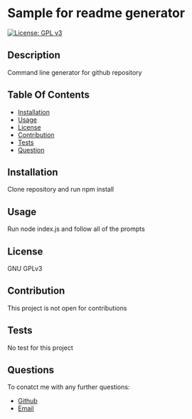 
# Sample for readme generator
[![License: GPL v3](https://img.shields.io/badge/License-GPLv3-blue.svg)](https://www.gnu.org/licenses/gpl-3.0)
## Description
Command line generator for github repository

## Table Of Contents
* [Installation](#installation)
* [Usage](#usage)
* [License](#license)
* [Contribution](#contribution)
* [Tests](#tests)
* [Question](#questions)

## Installation
Clone repository and run npm install

## Usage
Run node index.js and follow all of the prompts

## License
GNU GPLv3

## Contribution
This project is not open for contributions

## Tests
No test for this project


## Questions
To conatct me with any further questions:
* [Github](https://github.com/swanpham)
* [Email](mailto://swan@swanbeauty.ca)  
